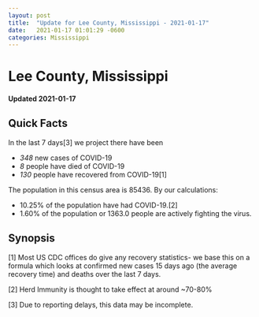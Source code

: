 ```yaml
---
layout: post
title:  "Update for Lee County, Mississippi - 2021-01-17"
date:   2021-01-17 01:01:29 -0600
categories: Mississippi
---
```


# Lee County, Mississippi
#### Updated 2021-01-17

## Quick Facts

In the last 7 days[3] we project there have been
- *348* new cases of COVID-19
- *8* people have died of COVID-19
- *130* people have recovered from COVID-19[1]

The population in this census area is 85436. By our calculations:
- 10.25% of the population have had COVID-19.[2]
- 1.60% of the population or 1363.0 people are actively fighting the virus.

## Synopsis




[1] Most US CDC offices do give any recovery statistics- we base this on a formula which looks at confirmed new cases
15 days ago (the average recovery time) and deaths over the last 7 days.

[2] Herd Immunity is thought to take effect at around ~70-80%

[3] Due to reporting delays, this data may be incomplete.
 
    